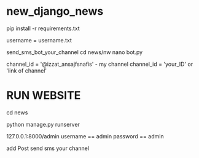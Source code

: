 # new_django_news
 
pip install -r requirements.txt


username = username.txt


send_sms_bot_your_channel
cd news/nw
nano bot.py

channel_id = '@izzat_ansajfsnafis' - my channel
channel_id = 'your_ID' or 'link of channel'



# RUN WEBSITE
cd news

python manage.py runserver

127.0.0.1:8000/admin 
username == admin 
password == admin


add Post
send sms your channel 

